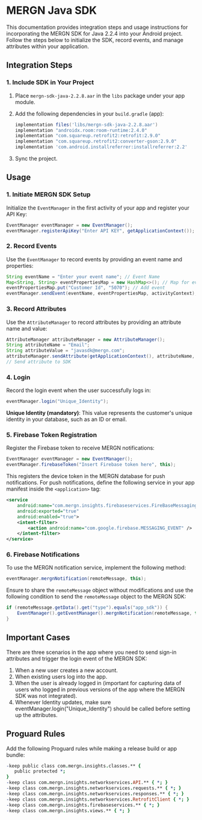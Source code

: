 # MERGN Java SDK

This documentation provides integration steps and usage instructions for incorporating the MERGN SDK for Java 2.2.4 into your Android project. Follow the steps below to initialize the SDK, record events, and manage attributes within your application.

## Integration Steps

### 1. Include SDK in Your Project

1. Place `mergn-sdk-java-2.2.8.aar` in the `libs` package under your app module.
2. Add the following dependencies in your `build.gradle` (app):

   ```groovy
   implementation files('libs/mergn-sdk-java-2.2.8.aar')
   implementation "androidx.room:room-runtime:2.4.0"
   implementation "com.squareup.retrofit2:retrofit:2.9.0"
   implementation "com.squareup.retrofit2:converter-gson:2.9.0"
   implementation 'com.android.installreferrer:installreferrer:2.2'
   ```

3. Sync the project.

## Usage

### 1. Initiate MERGN SDK Setup

Initialize the `EventManager` in the first activity of your app and register your API Key:

```java
EventManager eventManager = new EventManager();  
eventManager.registerApiKey("Enter API KEY", getApplicationContext());
```

### 2. Record Events

Use the `EventManager` to record events by providing an event name and properties:

```java
String eventName = "Enter your event name"; // Event Name
Map<String, String> eventPropertiesMap = new HashMap<>(); // Map for event properties
eventPropertiesMap.put("Customer Id", "5070"); // Add event
eventManager.sendEvent(eventName, eventPropertiesMap, activityContext); // Send event to SDK
```

### 3. Record Attributes

Use the `AttributeManager` to record attributes by providing an attribute name and value:

```java
AttributeManager attributeManager = new AttributeManager();
String attributeName = "Email";
String attributeValue = "javasdk@mergn.com";
attributeManager.sendAttribute(getApplicationContext(), attributeName, attributeValue); 
// Send attribute to SDK
```

### 4. Login

Record the login event when the user successfully logs in:

```java
eventManager.login("Unique_Identity");
```

**Unique Identity (mandatory)**: This value represents the customer's unique identity in your database, such as an ID or email.

### 5. Firebase Token Registration

Register the Firebase token to receive MERGN notifications:

```java
EventManager eventManager = new EventManager();
eventManager.firebaseToken("Insert Firebase token here", this);
```

This registers the device token in the MERGN database for push notifications. For push notifications, define the following service in your app manifest inside the `<application>` tag:

```xml
<service
    android:name="com.mergn.insights.firebaseservices.FireBaseMessagingService"
    android:exported="true"
    android:enabled="true">
    <intent-filter>
        <action android:name="com.google.firebase.MESSAGING_EVENT" />
    </intent-filter>
</service>
```

### 6. Firebase Notifications

To use the MERGN notification service, implement the following method:

```java
eventManager.mergnNotification(remoteMessage, this);
```

Ensure to share the `remoteMessage` object without modifications and use the following condition to send the `remoteMessage` object to the MERGN SDK:

```java
if (remoteMessage.getData().get("type").equals("app_sdk")) {
    EventManager().getEventManager().mergnNotification(remoteMessage, this);
}
```

## Important Cases

There are three scenarios in the app where you need to send sign-in attributes and trigger the login event of the MERGN SDK:

1. When a new user creates a new account.
2. When existing users log into the app.
3. When the user is already logged in (important for capturing data of users who logged in previous versions of the app where the MERGN SDK was not integrated).
4. Whenever Identity updates, make sure eventManager.login("Unique_Identity") should be called before setting up the attributes. 

## Proguard Rules

Add the following Proguard rules while making a release build or app bundle:

```pro
-keep public class com.mergn.insights.classes.** {
   public protected *;
}
-keep class com.mergn.insights.networkservices.API.** { *; }
-keep class com.mergn.insights.networkservices.requests.** { *; }
-keep class com.mergn.insights.networkservices.responses.** { *; }
-keep class com.mergn.insights.networkservices.RetrofitClient { *; }
-keep class com.mergn.insights.firebaseservices.** { *; }
-keep class com.mergn.insights.views.** { *; }
```
